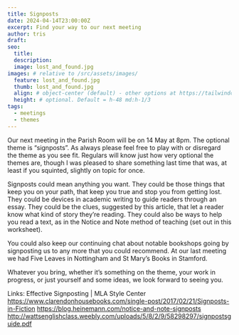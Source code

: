 ```yaml
---
title: Signposts
date: 2024-04-14T23:00:00Z
excerpt: Find your way to our next meeting
author: tris
draft: 
seo:
  title:
  description:
  image: lost_and_found.jpg
images: # relative to /src/assets/images/
  feature: lost_and_found.jpg
  thumb: lost_and_found.jpg
  align: # object-center (default) - other options at https://tailwindcss.com/docs/object-position
  height: # optional. Default = h-48 md:h-1/3
tags:
  - meetings
  - themes
---
```

Our next meeting in the Parish Room will be on 14 May at 8pm. The optional theme is “signposts”. As always please feel free to play with or disregard the theme as you see fit. Regulars will know just how very optional the themes are, though I was pleased to share something last time that was, at least if you squinted, slightly on topic for once.

Signposts could mean anything you want. They could be those things that keep you on your path, that keep you true and stop you from getting lost. They could be devices in 
academic writing to guide readers through an essay. They could be the clues, suggested by this article, that let a reader know what kind of story they’re reading. They could also be ways to help you read a text, as in the Notice and Note method of teaching (set out in this worksheet).

You could also keep our continuing chat about notable bookshops going by signposting us to any more that you could recommend. At our last meeting we had Five Leaves in Nottingham and St Mary’s Books in Stamford. 

Whatever you bring, whether it’s something on the theme, your work in progress, or just yourself and some ideas, we look forward to seeing you.

Links:
Effective Signposting | MLA Style Center
https://www.clarendonhousebooks.com/single-post/2017/02/21/Signposts-in-Fiction
https://blog.heinemann.com/notice-and-note-signposts
http://wattsenglishclass.weebly.com/uploads/5/8/2/9/58298297/signpostsguide.pdf
